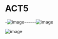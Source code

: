 # ACT5
-![image](https://github.com/user-attachments/assets/32f2e059-0587-45cd-95b2-3b773ef20651)------![image](https://github.com/user-attachments/assets/5b09a9bf-e6f7-4215-ae0a-3036f7828056)

![image](https://github.com/user-attachments/assets/33663d78-f2b8-49e8-95fd-014243d4a5b0)
